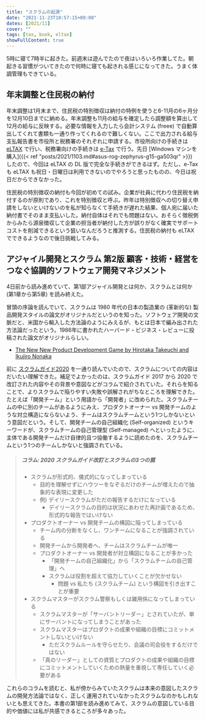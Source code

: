 ```yaml
---
title: "スクラムの起源"
date: "2021-11-23T10:57:15+09:00"
dates: [2021/11]
cover: ""
tags: [tax, book, eltax]
showFullContent: true
---
```


5時に寝て7時半に起きた。前週末は遊んでたので夜はいろいろ作業してた。朝起きる習慣がついてきたので何時に寝ても起きれる感じになってきた。うまく体調管理もできている。

## 年末調整と住民税の納付

年末調整は1月末まで、住民税の特別徴収は納付の特例を使うと6-11月の6ヶ月分を12月10日までに納める。年末調整も11月の給与を確定したら調整額を算出して12月の給与に反映する。必要な情報を入力したら会計システム (freee) で自動算出してくれて書類も一通り作ってくれるので難しくない。ここで出力される給与支払報告書を市役所と税務署のそれぞれに申請する。市役所向けの手続きは [eLTAX](https://www.eltax.lta.go.jp/) で行い、税務署向けの手続きは [e-Tax](https://www.e-tax.nta.go.jp/) で行う。先日 [Windows マシンを購入]({{< ref "posts/2021/1103.md#asus-rog-zephyrus-g15-ga503qr" >}}) したので、今回は eLTAX の DL 版で完全な手続きができるはず。ただし、e-Tax も eLTAX も祝日・日曜日は利用できないのでやろうと思ったものの、今日は祝日だからできなかった。

住民税の特別徴収の納付も今回が初めての試み。企業が社員に代わり住民税を納付するのが原則であり、これを特別徴収と呼ぶ。昨年は特別徴収への切り替え申請をしないといけないのを私が知らなくて手続きが遅れた結果、個人宛に届いた納付書でそのまま支払いした。納付自体はそれでも問題はない。おそらく徴税側からみたら源泉徴収して企業の担当者が納付した方が誤りがなく確実でサポートコストを削減できるという狙いなんだろうと推測する。住民税の納付も eLTAX でできるようなので後日挑戦してみる。

## アジャイル開発とスクラム 第2版 顧客・技術・経営をつなぐ協調的ソフトウェア開発マネジメント

4日前から読み進めていて、第1部アジャイル開発とは何か、スクラムとは何か (第1章から第5章) を読み終えた。

冒頭の序論を読んでいて、スクラムは 1980 年代の日本の製造業の (革新的な) 製品開発スタイルの論文がオリジナルだというのを知った。ソフトウェア開発の文脈だと、米国から輸入した方法論のようにみえるが、もとは日本で編み出された方法論だったという。1986年に書かれたハーバード・ビジネス・レビューに投稿された論文がオリジナルらしい。

* [The New New Product Development Game by Hirotaka Takeuchi and Ikujiro Nonaka](https://hbr.org/1986/01/the-new-new-product-development-game)

前に [スクラムガイド2020](https://scrumguides.org/docs/scrumguide/v2020/2020-Scrum-Guide-Japanese.pdf) を一通り読んでいたので、スクラムについての内容はだいたい理解できた。補足でよかったのは、スクラムガイド 2017 から 2020 で改訂された内容やその背景や意図などがコラムで紹介されていた。それらを知ることで、よりスクラムで陥りやすい失敗や誤解されがちなところを理解できた。たとえば「開発チーム」という用語から「開発者」に改められた。スクラムチームの中に別のチームがあるようにみえ、プロダクトオーナー vs 開発チームのような対立構造にならないよう、チームはスクラムチームという1つしかないという意図だという。そして、開発チームの自己組織化 (Self-organized) というキーワードが、スクラムチームの自己管理型 (Self-managed) へといったように、主体である開発チームだけ自律的且つ協働するように読めたのを、スクラムチームという1つのチームしかないと強調されている。

> ##### コラム: 2020 スクラムガイド改訂とスクラムの3つの罠
> 
> * スクラムが形式的、儀式的になってしまっている
>     * 目的を理解せずにハウツーをなぞるだけのチームが増えたので抽象的な表現に変更した
>     * 例) デイリースクラムがただの報告するだけになっている
>       * デイリースクラムの目的は状況にあわせた再計画であるため、形式的な報告ではいけない
> * プロダクトオーナー vs 開発チームの構図に陥ってしまっている
>   * チーム内の分断をなくし、ワンチームになることが強調されている
>   * 開発チームから開発者へ、チームはスクラムチームが唯一
>   * プロダクトオーナー vs 開発者が対立構図になることが多かった
>     * 「開発チームの自己組織化」から「スクラムチームの自己管理」へ
>     * スクラムは役割を超えて協力していくことが欠かせない
>       * 問題 vs 私たち (スクラムチーム) という構図を引き出すことが重要
> * スクラムマスターがスクラム警察もしくは雑用係になってしまっている
>   * スクラムマスターが「サーバントリーダー」とされていたが、単にサーバントになってしまうことがあった
>   * スクラムマスターはプロダクトの成果や組織の目標にコミットメントしないといけない
>     * ただスクラムルールを守らせたり、会議の司会役をするだけではない
>   * 「真のリーダー」としての資質とプロダクトの成果や組織の目標にコミットメントしていくための熱量を重視して専任していく必要がある

これらのコラムを読むと、私が傍からみていたスクラムは本来の意図したスクラムの開発方法論ではなく、正しく運用されていなかったスクラムなのかもしれないとも思えてきた。本書の第1部を読み進めてみて、スクラムの意図している目的や価値には私が共感できるところが多々あった。
